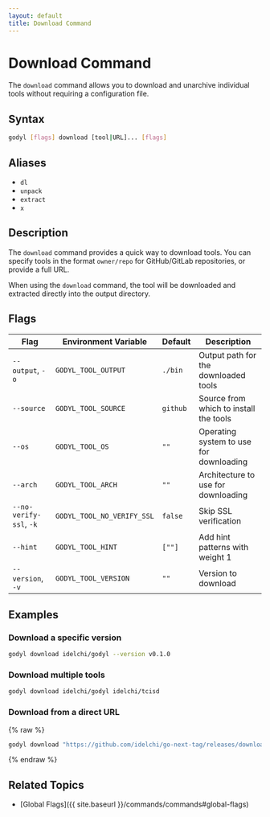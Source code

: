 ```yaml
---
layout: default
title: Download Command
---
```


# Download Command

The `download` command allows you to download and unarchive individual tools without requiring a configuration file.

## Syntax

```sh
godyl [flags] download [tool|URL]... [flags]
```

## Aliases

- `dl`
- `unpack`
- `extract`
- `x`

## Description

The `download` command provides a quick way to download tools. You can specify tools in the format `owner/repo` for GitHub/GitLab repositories, or provide a full URL.

When using the `download` command, the tool will be downloaded and extracted directly into the output directory.

## Flags

| Flag                    | Environment Variable       | Default  | Description                             |
| ----------------------- | -------------------------- | -------- | --------------------------------------- |
| `--output`, `-o`        | `GODYL_TOOL_OUTPUT`        | `./bin`  | Output path for the downloaded tools    |
| `--source`              | `GODYL_TOOL_SOURCE`        | `github` | Source from which to install the tools  |
| `--os`                  | `GODYL_TOOL_OS`            | `""`     | Operating system to use for downloading |
| `--arch`                | `GODYL_TOOL_ARCH`          | `""`     | Architecture to use for downloading     |
| `--no-verify-ssl`, `-k` | `GODYL_TOOL_NO_VERIFY_SSL` | `false`  | Skip SSL verification                   |
| `--hint`                | `GODYL_TOOL_HINT`          | `[""]`   | Add hint patterns with weight 1         |
| `--version`, `-v`       | `GODYL_TOOL_VERSION`       | `""`     | Version to download                     |

## Examples

### Download a specific version

```sh
godyl download idelchi/godyl --version v0.1.0
```

### Download multiple tools

```sh
godyl download idelchi/godyl idelchi/tcisd
```

### Download from a direct URL

{% raw  %}

```sh
godyl download "https://github.com/idelchi/go-next-tag/releases/download/v0.0.1/go-next-tag_{{ .OS }}_{{ .ARCH }}.tar.gz"
```

{% endraw %}

## Related Topics

- [Global Flags]({{ site.baseurl }}/commands/commands#global-flags)

